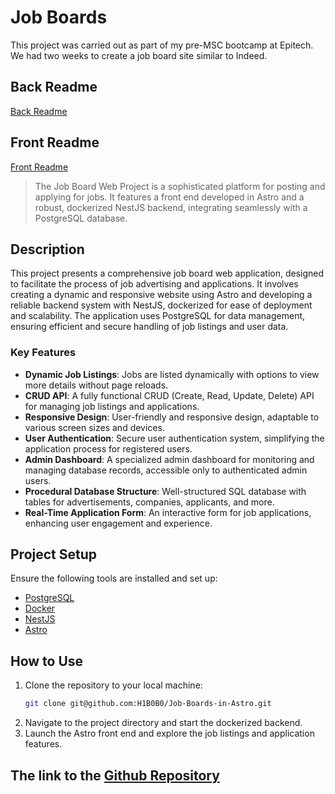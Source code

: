 # Job Boards

This project was carried out as part of my pre-MSC bootcamp at Epitech. We had two weeks to create a job board site similar to Indeed.

## Back Readme

[Back Readme](https://github.com/H1B0B0/Job-Boards-in-Astro/tree/main/back#readme)

## Front Readme

[Front Readme](https://github.com/H1B0B0/Job-Boards-in-Astro/tree/main/front#readme)

> The Job Board Web Project is a sophisticated platform for posting and applying for jobs. It features a front end developed in Astro and a robust, dockerized NestJS backend, integrating seamlessly with a PostgreSQL database.

## Description

This project presents a comprehensive job board web application, designed to facilitate the process of job advertising and applications. It involves creating a dynamic and responsive website using Astro and developing a reliable backend system with NestJS, dockerized for ease of deployment and scalability. The application uses PostgreSQL for data management, ensuring efficient and secure handling of job listings and user data.

### Key Features

- **Dynamic Job Listings**: Jobs are listed dynamically with options to view more details without page reloads.
- **CRUD API**: A fully functional CRUD (Create, Read, Update, Delete) API for managing job listings and applications.
- **Responsive Design**: User-friendly and responsive design, adaptable to various screen sizes and devices.
- **User Authentication**: Secure user authentication system, simplifying the application process for registered users.
- **Admin Dashboard**: A specialized admin dashboard for monitoring and managing database records, accessible only to authenticated admin users.
- **Procedural Database Structure**: Well-structured SQL database with tables for advertisements, companies, applicants, and more.
- **Real-Time Application Form**: An interactive form for job applications, enhancing user engagement and experience.

## Project Setup

Ensure the following tools are installed and set up:

- [PostgreSQL](https://www.postgresql.org/)
- [Docker](https://www.docker.com/)
- [NestJS](https://nestjs.com/)
- [Astro](https://astro.build/)

## How to Use

1. Clone the repository to your local machine:
   ```bash
   git clone git@github.com:H1B0B0/Job-Boards-in-Astro.git
   ```
2. Navigate to the project directory and start the dockerized backend.
3. Launch the Astro front end and explore the job listings and application features.

## The link to the [Github Repository](https://github.com/H1B0B0/Job-Boards-in-Astro)


